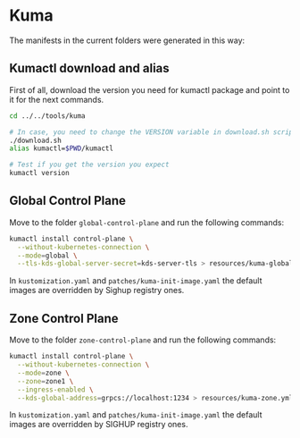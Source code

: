 # Kuma

The manifests in the current folders were generated in this way:

## Kumactl download and alias

First of all, download the version you need for kumactl package and point to it for the next commands.
```bash
cd ../../tools/kuma

# In case, you need to change the VERSION variable in download.sh script
./download.sh
alias kumactl=$PWD/kumactl

# Test if you get the version you expect
kumactl version

```

## Global Control Plane

Move to the folder `global-control-plane` and run the following commands:

```bash
kumactl install control-plane \
  --without-kubernetes-connection \
  --mode=global \
  --tls-kds-global-server-secret=kds-server-tls > resources/kuma-global.yml

```

In `kustomization.yaml` and `patches/kuma-init-image.yaml` the default images are overridden by Sighup registry ones.

## Zone Control Plane

Move to the folder `zone-control-plane` and run the following commands:

```bash
kumactl install control-plane \
  --without-kubernetes-connection \
  --mode=zone \
  --zone=zone1 \
  --ingress-enabled \
  --kds-global-address=grpcs://localhost:1234 > resources/kuma-zone.yml

```

In `kustomization.yaml` and `patches/kuma-init-image.yaml` the default images are overridden by SIGHUP registry ones.